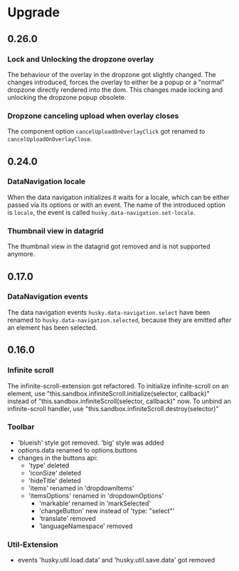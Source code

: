 # Upgrade

## 0.26.0

### Lock and Unlocking the dropzone overlay

The behaviour of the overlay in the dropzone got slightly changed.
The changes introduced, forces the overlay to either be a popup
or a "normal" dropzone directly rendered into the dom. This changes
made locking and unlocking the dropzone popup obsolete.

### Dropzone canceling upload when overlay closes

The component option `cancelUploadOnOverlayClick` got renamed to
`cancelUploadOnOverlayClose`.

## 0.24.0

### DataNavigation locale

When the data navigation initializes it waits for a locale, which
can be either passed via its options or with an event. The name
of the introduced option is `locale`, the event is called
`husky.data-navigation.set-locale`.

### Thumbnail view in datagrid

The thumbnail view in the datagrid got removed and is not supported
anymore.

## 0.17.0

### DataNavigation events

The data navigation events `husky.data-navigation.select` have been renamed to
`husky.data-navigation.selected`, because they are emitted after an element has
been selected.

## 0.16.0

### Infinite scroll
The infinite-scroll-extension got refactored. To initialize infinite-scroll on an element, use
"this.sandbox.infiniteScroll.initialize(selector, callback)" instead of "this.sandbox.infiniteScroll(selector, callback)" now.
To unbind an infinite-scroll handler, use "this.sandbox.infiniteScroll.destroy(selector)"

### Toolbar
- 'blueish' style got removed. 'big' style was added
- options.data renamed to options.buttons
- changes in the buttons api:
    - 'type' deleted
    - 'iconSize' deleted
    - 'hideTitle' deleted
    - 'items' renamed in 'dropdownItems'
    - 'itemsOptions' renamed in 'dropdownOptions'
        - 'markable' renamed in 'markSelected'
        - 'changeButton' new instead of 'type: "select"'
        - 'translate' removed
        - 'languageNamespace' removed

### Util-Extension
- events 'husky.util.load.data' and 'husky.util.save.data' got removed
